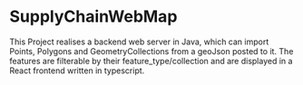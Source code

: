 # SupplyChainWebMap
This Project realises a backend web server in Java, which can import Points, Polygons and GeometryCollections from a geoJson posted to it. The features are filterable by their feature_type/collection and are displayed in a React frontend written in typescript.
